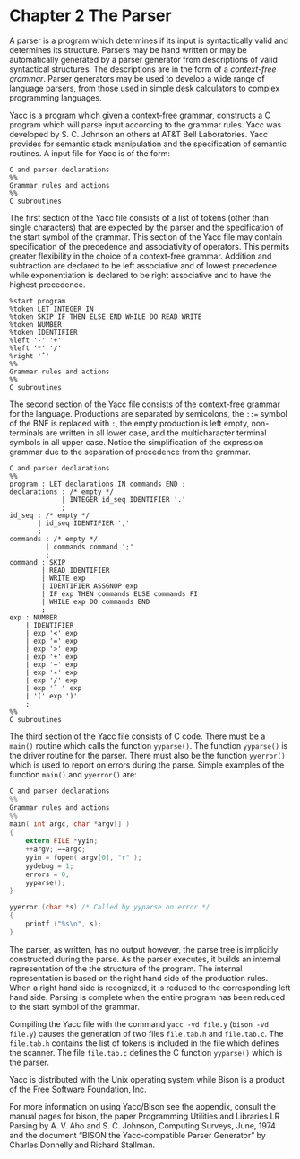 # Chapter 2 The Parser

A parser is a program which determines if its input is syntactically valid and determines its structure. Parsers may be hand written or may be automatically generated by a parser generator from descriptions of valid syntactical structures. The descriptions are in the form of a *context-free grammar*. Parser generators may be used to develop a wide range of language parsers, from those used in simple desk calculators to complex programming languages.

Yacc is a program which given a context-free grammar, constructs a C program which will parse input according to the grammar rules. Yacc was developed by S. C. Johnson an others at AT&T Bell Laboratories. Yacc provides for semantic stack manipulation and the specification of semantic routines. A input file for Yacc is of the form:

```livescript
C and parser declarations
%%
Grammar rules and actions
%%
C subroutines
```

The first section of the Yacc file consists of a list of tokens (other than single characters) that are expected by the parser and the specification of the start symbol of the grammar. This section of the Yacc file may contain specification of the precedence and associativity of operators. This permits greater flexibility in the choice of a context-free grammar. Addition and subtraction are declared to be left associative and of lowest precedence while exponentiation is declared to be right associative and to have the highest precedence.

```livescript
%start program
%token LET INTEGER IN
%token SKIP IF THEN ELSE END WHILE DO READ WRITE
%token NUMBER
%token IDENTIFIER
%left '-' '+'
%left '*' '/'
%right 'ˆ'
%%
Grammar rules and actions
%%
C subroutines
```

The second section of the Yacc file consists of the context-free grammar for the language. Productions are separated by semicolons, the `::=` symbol of the BNF is replaced with `:`, the empty production is left empty, non-terminals are written in all lower case, and the multicharacter terminal symbols in all upper case. Notice the simplification of the expression grammar due to the separation of precedence from the grammar.

```livescript
C and parser declarations
%%
program : LET declarations IN commands END ;
declarations : /* empty */
             | INTEGER id_seq IDENTIFIER '.'
             ;
id_seq : /* empty */
       | id_seq IDENTIFIER ','
       ;
commands : /* empty */
         | commands command ';'
         ;
command : SKIP
        | READ IDENTIFIER
        | WRITE exp
        | IDENTIFIER ASSGNOP exp
        | IF exp THEN commands ELSE commands FI
        | WHILE exp DO commands END
        ;
exp : NUMBER
    | IDENTIFIER
    | exp '<' exp
    | exp '=' exp
    | exp '>' exp
    | exp '+' exp
    | exp '−' exp
    | exp '∗' exp
    | exp '/' exp
    | exp 'ˆ ' exp
    | '(' exp ')'
    ;
%%
C subroutines
```

The third section of the Yacc file consists of C code. There must be a `main()` routine which calls the function `yyparse()`. The function `yyparse()` is the driver routine for the parser. There must also be the function `yyerror()` which is used to report on errors during the parse. Simple examples of the function `main()` and `yyerror()` are:

```c
C and parser declarations
%%
Grammar rules and actions
%%
main( int argc, char *argv[] )
{ 
    extern FILE *yyin;
    ++argv; −−argc;
    yyin = fopen( argv[0], "r" );
    yydebug = 1;
    errors = 0;
    yyparse();
}

yyerror (char *s) /* Called by yyparse on error */
{
    printf ("%s\n", s);
}
```

The parser, as written, has no output however, the parse tree is implicitly constructed during the parse. As the parser executes, it builds an internal representation of the the structure of the program. The internal representation is based on the right hand side of the production rules. When a right hand side is recognized, it is reduced to the corresponding left hand side. Parsing is complete when the entire program has been reduced to the start symbol of the grammar.



Compiling the Yacc file with the command `yacc -vd file.y` (`bison -vd file.y`) causes the generation of two files `file.tab.h` and `file.tab.c`. The `file.tab.h` contains the list of tokens is included in the file which defines the scanner. The file `file.tab.c` defines the C function `yyparse()` which is the parser.

Yacc is distributed with the Unix operating system while Bison is a product of the Free Software Foundation, Inc.

For more information on using Yacc/Bison see the appendix, consult the manual pages for bison, the paper Programming Utilities and Libraries LR Parsing by A. V. Aho and S. C. Johnson, Computing Surveys, June, 1974 and the document “BISON the Yacc-compatible Parser Generator” by Charles Donnelly and Richard Stallman.
